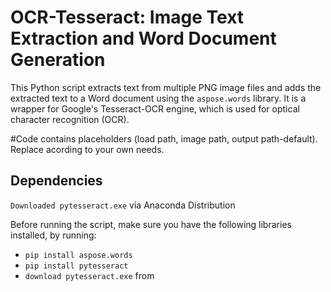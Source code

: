 # OCR-Tesseract: Image Text Extraction and Word Document Generation

This Python script extracts text from multiple PNG image files and adds the extracted text to a Word document using the `aspose.words` library. It is a wrapper for Google's Tesseract-OCR engine, which is used for optical character recognition (OCR).

#Code contains placeholders (load path, image path, output path-default). Replace acording to your own needs.

## Dependencies
`Downloaded pytesseract.exe` via Anaconda Distribution

Before running the script, make sure you have the following libraries installed, by running:
- `pip install aspose.words`
- `pip install pytesseract`
- `download pytesseract.exe` from 
